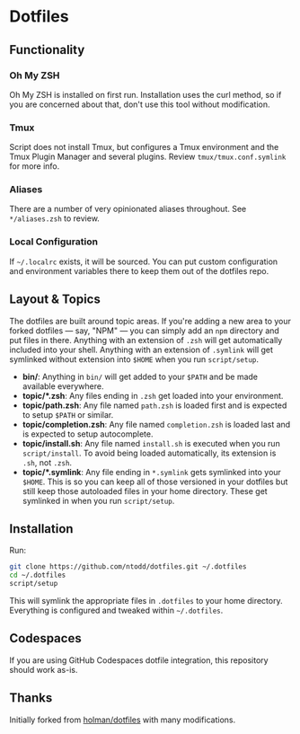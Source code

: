 # Dotfiles

## Functionality

### Oh My ZSH

Oh My ZSH is installed on first run. Installation uses the curl method, so
if you are concerned about that, don't use this tool without modification.

### Tmux

Script does not install Tmux, but configures a Tmux environment and the Tmux
Plugin Manager and several plugins. Review `tmux/tmux.conf.symlink` for more info.

### Aliases

There are a number of very opinionated aliases throughout. See `*/aliases.zsh`
to review.

### Local Configuration

If `~/.localrc` exists, it will be sourced. You can put custom configuration and
environment variables there to keep them out of the dotfiles repo.

## Layout & Topics

The dotfiles are built around topic areas. If you're adding a new area to your
forked dotfiles — say, "NPM" — you can simply add an `npm` directory and put
files in there. Anything with an extension of `.zsh` will get automatically
included into your shell. Anything with an extension of `.symlink` will get
symlinked without extension into `$HOME` when you run `script/setup`.

- **bin/**: Anything in `bin/` will get added to your `$PATH` and be made
  available everywhere.
- **topic/\*.zsh**: Any files ending in `.zsh` get loaded into your
  environment.
- **topic/path.zsh**: Any file named `path.zsh` is loaded first and is
  expected to setup `$PATH` or similar.
- **topic/completion.zsh**: Any file named `completion.zsh` is loaded
  last and is expected to setup autocomplete.
- **topic/install.sh**: Any file named `install.sh` is executed when you run `script/install`. To avoid being loaded automatically, its extension is `.sh`, not `.zsh`.
- **topic/\*.symlink**: Any file ending in `*.symlink` gets symlinked into
  your `$HOME`. This is so you can keep all of those versioned in your dotfiles
  but still keep those autoloaded files in your home directory. These get
  symlinked in when you run `script/setup`.

## Installation

Run:

```sh
git clone https://github.com/ntodd/dotfiles.git ~/.dotfiles
cd ~/.dotfiles
script/setup
```

This will symlink the appropriate files in `.dotfiles` to your home directory.
Everything is configured and tweaked within `~/.dotfiles`.

## Codespaces

If you are using GitHub Codespaces dotfile integration, this repository should work as-is.

## Thanks

Initially forked from [holman/dotfiles](https://github.com/holman/dotfiles) with
many modifications.
